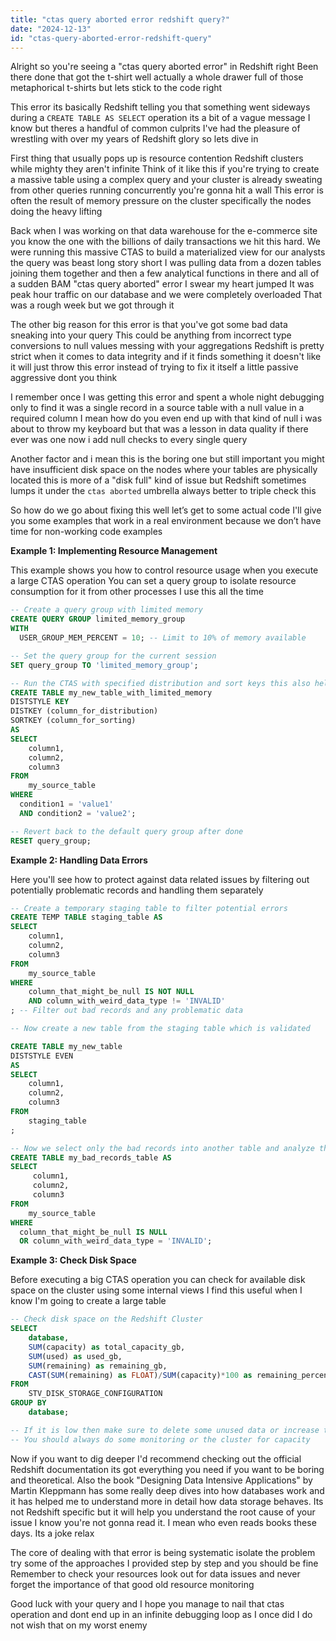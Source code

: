 ```yaml
---
title: "ctas query aborted error redshift query?"
date: "2024-12-13"
id: "ctas-query-aborted-error-redshift-query"
---
```


Alright so you're seeing a "ctas query aborted error" in Redshift right Been there done that got the t-shirt well actually a whole drawer full of those metaphorical t-shirts but lets stick to the code right

This error its basically Redshift telling you that something went sideways during a `CREATE TABLE AS SELECT` operation its a bit of a vague message I know but theres a handful of common culprits I've had the pleasure of wrestling with over my years of Redshift glory so lets dive in

First thing that usually pops up is resource contention Redshift clusters while mighty they aren't infinite Think of it like this if you're trying to create a massive table using a complex query and your cluster is already sweating from other queries running concurrently you're gonna hit a wall This error is often the result of memory pressure on the cluster specifically the nodes doing the heavy lifting

Back when I was working on that data warehouse for the e-commerce site you know the one with the billions of daily transactions we hit this hard. We were running this massive CTAS to build a materialized view for our analysts the query was beast long story short I was pulling data from a dozen tables joining them together and then a few analytical functions in there and all of a sudden BAM "ctas query aborted" error I swear my heart jumped It was peak hour traffic on our database and we were completely overloaded That was a rough week but we got through it

The other big reason for this error is that you've got some bad data sneaking into your query This could be anything from incorrect type conversions to null values messing with your aggregations Redshift is pretty strict when it comes to data integrity and if it finds something it doesn't like it will just throw this error instead of trying to fix it itself a little passive aggressive dont you think

I remember once I was getting this error and spent a whole night debugging only to find it was a single record in a source table with a null value in a required column I mean how do you even end up with that kind of null i was about to throw my keyboard but that was a lesson in data quality if there ever was one now i add null checks to every single query

Another factor and i mean this is the boring one but still important you might have insufficient disk space on the nodes where your tables are physically located this is more of a "disk full" kind of issue but Redshift sometimes lumps it under the `ctas aborted` umbrella always better to triple check this

So how do we go about fixing this well let’s get to some actual code I'll give you some examples that work in a real environment because we don’t have time for non-working code examples

**Example 1: Implementing Resource Management**

This example shows you how to control resource usage when you execute a large CTAS operation You can set a query group to isolate resource consumption for it from other processes I use this all the time

```sql
-- Create a query group with limited memory
CREATE QUERY GROUP limited_memory_group
WITH
  USER_GROUP_MEM_PERCENT = 10; -- Limit to 10% of memory available

-- Set the query group for the current session
SET query_group TO 'limited_memory_group';

-- Run the CTAS with specified distribution and sort keys this also helps with performance
CREATE TABLE my_new_table_with_limited_memory
DISTSTYLE KEY
DISTKEY (column_for_distribution)
SORTKEY (column_for_sorting)
AS
SELECT
    column1,
    column2,
    column3
FROM
    my_source_table
WHERE
  condition1 = 'value1'
  AND condition2 = 'value2';

-- Revert back to the default query group after done
RESET query_group;

```

**Example 2: Handling Data Errors**

Here you'll see how to protect against data related issues by filtering out potentially problematic records and handling them separately

```sql
-- Create a temporary staging table to filter potential errors
CREATE TEMP TABLE staging_table AS
SELECT
    column1,
    column2,
    column3
FROM
    my_source_table
WHERE
    column_that_might_be_null IS NOT NULL
    AND column_with_weird_data_type != 'INVALID'
; -- Filter out bad records and any problematic data

-- Now create a new table from the staging table which is validated

CREATE TABLE my_new_table
DISTSTYLE EVEN
AS
SELECT
    column1,
    column2,
    column3
FROM
    staging_table
;

-- Now we select only the bad records into another table and analyze them
CREATE TABLE my_bad_records_table AS
SELECT
     column1,
     column2,
     column3
FROM
    my_source_table
WHERE
  column_that_might_be_null IS NULL
  OR column_with_weird_data_type = 'INVALID';
```

**Example 3: Check Disk Space**

Before executing a big CTAS operation you can check for available disk space on the cluster using some internal views I find this useful when I know I'm going to create a large table

```sql
-- Check disk space on the Redshift Cluster
SELECT
    database,
    SUM(capacity) as total_capacity_gb,
    SUM(used) as used_gb,
    SUM(remaining) as remaining_gb,
    CAST(SUM(remaining) as FLOAT)/SUM(capacity)*100 as remaining_percentage
FROM
    STV_DISK_STORAGE_CONFIGURATION
GROUP BY
    database;

-- If it is low then make sure to delete some unused data or increase the cluster capacity
-- You should always do some monitoring or the cluster for capacity
```

Now if you want to dig deeper I'd recommend checking out the official Redshift documentation its got everything you need if you want to be boring and theoretical. Also the book "Designing Data Intensive Applications" by Martin Kleppmann has some really deep dives into how databases work and it has helped me to understand more in detail how data storage behaves. Its not Redshift specific but it will help you understand the root cause of your issue I know you're not gonna read it. I mean who even reads books these days. Its a joke relax

The core of dealing with that error is being systematic isolate the problem try some of the approaches I provided step by step and you should be fine Remember to check your resources look out for data issues and never forget the importance of that good old resource monitoring

Good luck with your query and I hope you manage to nail that ctas operation and dont end up in an infinite debugging loop as I once did I do not wish that on my worst enemy
